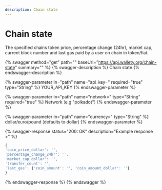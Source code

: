 ```yaml
---
description: Chain state
---
```


# Chain state

The specified chains token price, percentage change (24hr), market cap, current block number and last gas paid by a user on chain in token/fiat.

{% swagger method="get" path="" baseUrl="https://api.wallety.org/chain-state" summary="" %}
{% swagger-description %}
Chain state
{% endswagger-description %}

{% swagger-parameter in="path" name="api_key=" required="true" type="String" %}
YOUR_API_KEY
{% endswagger-parameter %}

{% swagger-parameter in="path" name="network=" type="String" required="true" %}
Network (e.g "polkadot")
{% endswagger-parameter %}

{% swagger-parameter in="path" name="currency=" type="String" %}
dollar/euro/pound (defaults to dollar)
{% endswagger-parameter %}

{% swagger-response status="200: OK" description="Example response >" %}
```javascript
{
'coin_price_dollar': '',
'percentage_change_24hr': '',
'market_cap_dollar': '',
'transfer_count': '',
'last_gas': {'coin_amount': '', 'coin_amount_dollar': ''}
}
```
{% endswagger-response %}
{% endswagger %}
